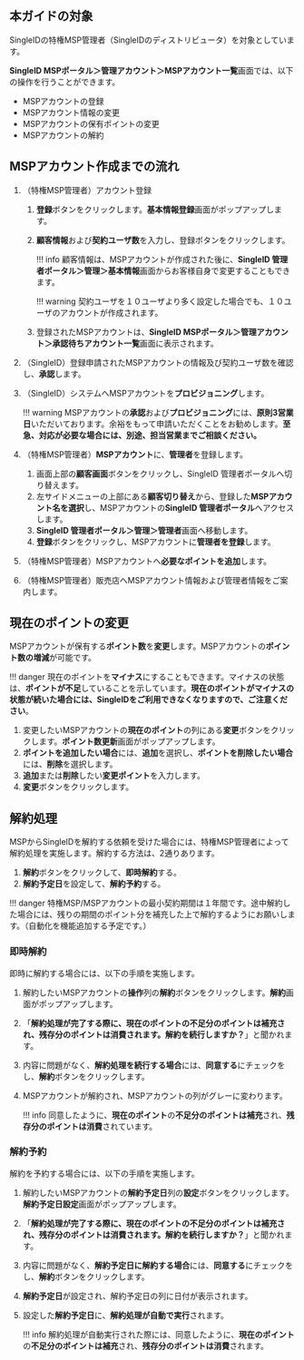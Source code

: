 ## 本ガイドの対象
SingleIDの特権MSP管理者（SingleIDのディストリビュータ）を対象としています。

**SingleID MSPポータル＞管理アカウント＞MSPアカウント一覧**画面では、以下の操作を行うことができます。

* MSPアカウントの登録
* MSPアカウント情報の変更
* MSPアカウントの保有ポイントの変更
* MSPアカウントの解約

## MSPアカウント作成までの流れ
1. （特権MSP管理者）アカウント登録

    1. **登録**ボタンをクリックします。**基本情報登録**画面がポップアップします。
    2. **顧客情報**および**契約ユーザ数**を入力し、登録ボタンをクリックします。

        !!! info
            顧客情報は、MSPアカウントが作成された後に、**SingleID 管理者ポータル＞管理＞基本情報**画面からお客様自身で変更することもできます。
        
        !!! warning
            契約ユーザを１０ユーザより多く設定した場合でも、１０ユーザのアカウントが作成されます。

    3. 登録されたMSPアカウントは、**SingleID MSPポータル＞管理アカウント＞承認待ちアカウント一覧**画面に表示されます。

2. （SingleID）登録申請されたMSPアカウントの情報及び契約ユーザ数を確認し、**承認**します。
3. （SingleID）システムへMSPアカウントを**プロビジョニング**します。

    !!! warning
        MSPアカウントの**承認**および**プロビジョニング**には、**原則3営業日**いただいております。余裕をもって申請いただくことをお勧めします。**至急、対応が必要な場合には、別途、担当営業までご相談ください。**

4. （特権MSP管理者）**MSPアカウント**に、**管理者**を登録します。

    1. 画面上部の**顧客画面**ボタンをクリックし、SingleID 管理者ポータルへ切り替えます。
    2. 左サイドメニューの上部にある**顧客切り替え**から、登録した**MSPアカウント名を選択**し、MSPアカウントの**SingleID 管理者ポータル**へアクセスします。
    3. **SingleID 管理者ポータル＞管理＞管理者**画面へ移動します。
    4. **登録**ボタンをクリックし、MSPアカウントに**管理者を登録**します。

5. （特権MSP管理者）MSPアカウントへ**必要なポイントを追加**します。
6. （特権MSP管理者）販売店へMSPアカウント情報および管理者情報をご案内します。

## 現在のポイントの変更
MSPアカウントが保有する**ポイント数**を**変更**します。MSPアカウントの**ポイント数の増減**が可能です。

!!! danger
    現在のポイントを**マイナス**にすることもできます。マイナスの状態は、**ポイントが不足**していることを示しています。**現在のポイントがマイナスの状態が続いた場合には、SingleIDをご利用できなくなりますので、ご注意ください**。

1. 変更したいMSPアカウントの**現在のポイント**の列にある**変更**ボタンをクリックします。**ポイント数更新**画面がポップアップします。
2. **ポイントを追加したい場合**には、**追加**を選択し、**ポイントを削除したい場合**には、**削除**を選択します。
3. **追加**または**削除**したい**変更ポイント**を入力します。
4. **変更**ボタンをクリックします。

## 解約処理
MSPからSingleIDを解約する依頼を受けた場合には、特権MSP管理者によって解約処理を実施します。解約する方法は、2通りあります。

1. **解約**ボタンをクリックして、**即時解約**する。
2. **解約予定日**を設定して、**解約予約**する。

!!! danger
    特権MSP/MSPアカウントの最小契約期間は１年間です。途中解約した場合には、残りの期間のポイント分を補充した上で解約するようにお願いします。（自動化を機能追加する予定です。）

### 即時解約
即時に解約する場合には、以下の手順を実施します。

1. 解約したいMSPアカウントの**操作**列の**解約**ボタンをクリックします。**解約**画面がポップアップします。
2. 「**解約処理が完了する際に、現在のポイントの不足分のポイントは補充され、残存分のポイントは消費されます。解約を続行しますか？**」と聞かれます。
3. 内容に問題がなく、**解約処理を続行する場合**には、**同意する**にチェックをし、**解約**ボタンをクリックします。
4. MSPアカウントが解約され、MSPアカウントの列がグレーに変わります。

    !!! info
        同意したように、**現在のポイント**の**不足分のポイントは補充**され、**残存分のポイントは消費**されています。

### 解約予約
解約を予約する場合には、以下の手順を実施します。

1. 解約したいMSPアカウントの**解約予定日**列の**設定**ボタンをクリックします。**解約予定日設定**画面がポップアップします。
2. 「**解約処理が完了する際に、現在のポイントの不足分のポイントは補充され、残存分のポイントは消費されます。解約を続行しますか？**」と聞かれます。
3. 内容に問題がなく、**解約予定日に解約する場合**には、**同意する**にチェックをし、**解約**ボタンをクリックします。
4. **解約予定日**が設定され、解約予定日の列に日付が表示されます。
5. 設定した**解約予定日**に、**解約処理が自動で実行**されます。

    !!! info
        解約処理が自動実行された際には、同意したように、**現在のポイント**の**不足分のポイントは補充**され、**残存分のポイントは消費**されます。

